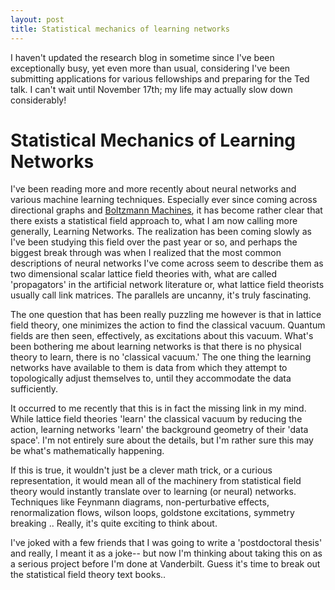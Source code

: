 ```yaml
---
layout: post
title: Statistical mechanics of learning networks
---
```


I haven't updated the research blog in sometime since I've been exceptionally busy, yet even more than usual, considering
I've been submitting applications for various fellowships and preparing for the Ted talk. I can't wait until November 17th;
my life may actually slow down considerably!

# Statistical Mechanics of Learning Networks

I've been reading more and more recently about neural networks and various machine learning techniques. Especially ever since
coming across directional graphs and [Boltzmann Machines](https://en.wikipedia.org/wiki/Boltzmann_machine), it has become 
rather clear that there exists a statistical field approach to, what I am now calling more generally, Learning Networks. The
realization has been coming slowly as I've been studying this field over the past year or so, and perhaps the biggest break
through was when I realized that the most common descriptions of neural networks I've come across seem to describe them as
two dimensional scalar lattice field theories with, what are called 'propagators' in the artificial network literature or, what
lattice field theorists usually call link matrices. The parallels are uncanny, it's truly fascinating.

The one question that has been really puzzling me however is that in lattice field theory, one minimizes the action to find the
classical vacuum. Quantum fields are then seen, effectively, as excitations about this vacuum. What's been bothering me
about learning networks is that there is no physical theory to learn, there is no 'classical vacuum.' The one thing the learning
networks have available to them is data from which they attempt to topologically adjust themselves to, until they accommodate 
the data sufficiently.

It occurred to me recently that this is in fact the missing link in my mind. While lattice field theories 'learn' the classical
vacuum by reducing the action, learning networks 'learn' the background geometry of their 'data space'. I'm not entirely sure 
about the details, but I'm rather sure this may be what's mathematically happening.

If this is true, it wouldn't just be a clever math trick, or a curious representation, it would mean
all of the machinery from statistical field theory would instantly translate over to learning (or neural) networks. Techniques 
like Feynmann diagrams, non-perturbative effects, renormalization flows, wilson loops, goldstone excitations, symmetry breaking
.. Really, it's quite exciting to think about.

I've joked with a few friends that I was going to write a 'postdoctoral thesis' and really, I meant it as a joke-- but now I'm
thinking about taking this on as a serious project before I'm done at Vanderbilt. Guess it's time to break out the statistical
field theory text books..

